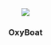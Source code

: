 <center><img src = "https://media.discordapp.net/attachments/892270315630133268/898567392941211648/oxy_boat_pic.png" /></center>
<h3 align = "center">OxyBoat</h3>
